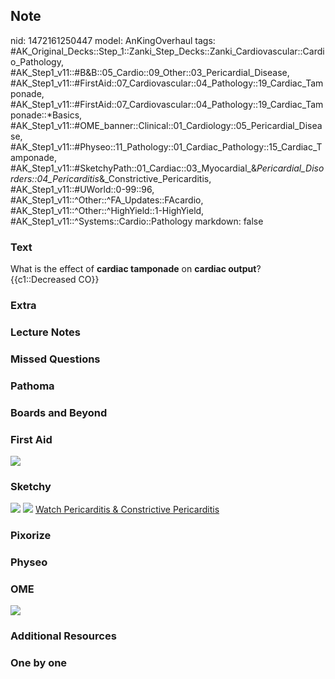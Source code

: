 ## Note
nid: 1472161250447
model: AnKingOverhaul
tags: #AK_Original_Decks::Step_1::Zanki_Step_Decks::Zanki_Cardiovascular::Cardio_Pathology, #AK_Step1_v11::#B&B::05_Cardio::09_Other::03_Pericardial_Disease, #AK_Step1_v11::#FirstAid::07_Cardiovascular::04_Pathology::19_Cardiac_Tamponade, #AK_Step1_v11::#FirstAid::07_Cardiovascular::04_Pathology::19_Cardiac_Tamponade::*Basics, #AK_Step1_v11::#OME_banner::Clinical::01_Cardiology::05_Pericardial_Disease, #AK_Step1_v11::#Physeo::11_Pathology::01_Cardiac_Pathology::15_Cardiac_Tamponade, #AK_Step1_v11::#SketchyPath::01_Cardiac::03_Myocardial_&_Pericardial_Disorders::04_Pericarditis_&_Constrictive_Pericarditis, #AK_Step1_v11::#UWorld::0-99::96, #AK_Step1_v11::^Other::^FA_Updates::FAcardio, #AK_Step1_v11::^Other::^HighYield::1-HighYield, #AK_Step1_v11::^Systems::Cardio::Pathology
markdown: false

### Text
<div>
  What is the effect of <b>cardiac tamponade</b> on <b>cardiac
  output</b>?
</div>
<div>
  {{c1::Decreased CO}}
</div>

### Extra


### Lecture Notes


### Missed Questions


### Pathoma


### Boards and Beyond


### First Aid
<img src="tmpiQdphg.png">

### Sketchy
<img src=
"SketchyMedical%202019-12-18%2018-47-42_1566160514431.jpg">
<img src="Zoverall%20picture%20(20)_1566160514431.jpg"> <a href=
"https://dashboard.sketchy.com/study/medical/courses/medical-pathophysiology/units/medical-pathophysiology-cardiac/videos/medical-pathophysiology-cardiac-myocardial-and-pericardial-disorders-pericarditis-and-constrictive-pericarditis?utm_source=anki&utm_medium=partnership&utm_campaign=february_update&utm_content=medical">
Watch Pericarditis & Constrictive Pericarditis</a>

### Pixorize


### Physeo


### OME
<div class="ome-widget">
  <a href=
  "https://onlinemeded.org/spa/cardiology/pericardial-disease/acquire?ref=anki">
  <img src="_OME_AnkiFlashcards_Lesson_4.png"></a>
</div>

### Additional Resources


### One by one

